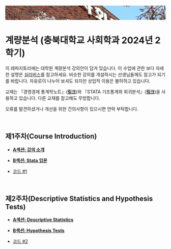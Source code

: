 <p align="center">
  <img src="https://github.com/hxk271/Syllabi/blob/main/sb1.jpg">
</p>

# 계량분석 (충북대학교 사회학과 2024년 2학기)


이 레파지토리에는 대학원 계량분석 강의안이 담겨 있습니다. 이 수업에 관한 보다 자세한 설명은 [실라버스](https://github.com/hxk271/Syllabi/blob/main/8969001(2024-2).pdf)를 참고하세요. 비슷한 강의를 개설하시는 선생님들께도 참고가 되기를 바랍니다. 자유로이 나누어 보셔도 되지만 상업적 이용은 불허하고 있습니다.

교재는 『경영경제 통계학노트』([**링크**](https://product.kyobobook.co.kr/detail/S000202998078))와 『STATA 기초통계와 회귀분석』([**링크**](https://product.kyobobook.co.kr/detail/S000001890332))을 사용하고 있습니다. 다른 교재를 참고해도 무방합니다.
 
오류를 발견하셨거나 개선을 위한 건의사항이 있으시면 연락 부탁합니다.

<br/>

## 제1주차(Course Introduction)

-  [**A섹션: 강의 소개**](https://github.com/hxk271/QASS/blob/main/Beamer_계량분석_W01A.pdf)

-  [**B섹션: Stata 입문**](https://github.com/hxk271/QASS/blob/main/Beamer_계량분석_W01B.pdf)

-  [코드 #1](https://github.com/hxk271/QASS/blob/main/W01.do)


<br/>

## 제2주차(Descriptive Statistics and Hypothesis Tests)

-  [**A섹션: Descriptive Statistics**](https://github.com/hxk271/QASS/blob/main/Beamer_계량분석_W02A.pdf)
  
-  [**B섹션: Hypothesis Tests**](https://github.com/hxk271/QASS/blob/main/Beamer_계량분석_W02B.pdf)
   
-  [코드 #2](https://github.com/hxk271/QASS/blob/main/W02.do)
